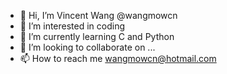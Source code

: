 - 👋 Hi, I’m Vincent Wang @wangmowcn
- 👀 I’m interested in coding
- 🌱 I’m currently learning C and Python
- 💞️ I’m looking to collaborate on ...
- 📫 How to reach me wangmowcn@hotmail.com

<!---
wangmowcn/wangmowcn is a ✨ special ✨ repository because its `README.md` (this file) appears on your GitHub profile.
You can click the Preview link to take a look at your changes.
--->
